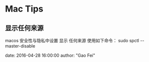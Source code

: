 #     Mac Tips

## 显示任何来源
 
macos 安全性与隐私中设置 显示 任何来源 
使用如下命令：
sudo spctl --master-disable



date:       2016-04-28 16:00:00
author:     "Gao Fei"

